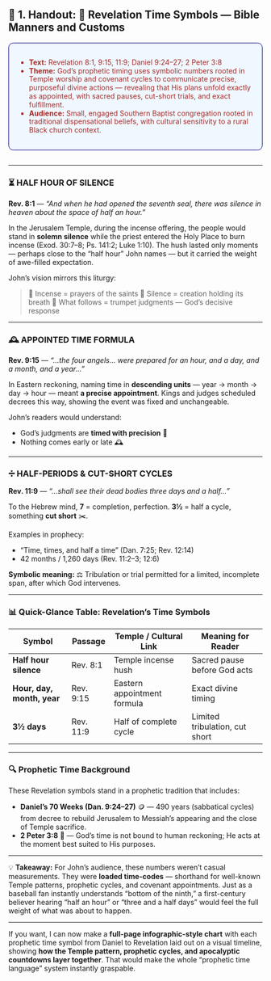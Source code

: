
## 🔹 1. Handout: 📜 **Revelation Time Symbols — Bible Manners and Customs**

<section class="overview-box" style="line-height: 1.2; margin: 0; color: brown; background: aliceblue; padding: 1rem; border: navy 1px solid; border-radius: .6rem;">

- **Text:** Revelation 8:1, 9:15, 11:9; Daniel 9:24–27; 2 Peter 3:8
- **Theme:** God’s prophetic timing uses symbolic numbers rooted in Temple worship and covenant cycles to communicate precise, purposeful divine actions — revealing that His plans unfold exactly as appointed, with sacred pauses, cut-short trials, and exact fulfillment.
- **Audience:** Small, engaged Southern Baptist congregation rooted in traditional dispensational beliefs, with cultural sensitivity to a rural Black church context.

</section>


## 

---

### **⏳ HALF HOUR OF SILENCE**

**Rev. 8:1** — *“And when he had opened the seventh seal, there was silence in heaven about the space of half an hour.”*

In the Jerusalem Temple, during the incense offering, the people would stand in **solemn silence** while the priest entered the Holy Place to burn incense (Exod. 30:7–8; Ps. 141:2; Luke 1:10). The hush lasted only moments — perhaps close to the “half hour” John names — but it carried the weight of awe-filled expectation.

John’s vision mirrors this liturgy:

> 🌿 Incense = prayers of the saints
> 🤫 Silence = creation holding its breath
> 🎺 What follows = trumpet judgments — God’s decisive response

---

### **🕰️ APPOINTED TIME FORMULA**

**Rev. 9:15** — *“…the four angels… were prepared for an hour, and a day, and a month, and a year…”*

In Eastern reckoning, naming time in **descending units** — year → month → day → hour — meant **a precise appointment**. Kings and judges scheduled decrees this way, showing the event was fixed and unchangeable.

John’s readers would understand:

* God’s judgments are **timed with precision** 📅
* Nothing comes early or late 🕰️

---

### **➗ HALF-PERIODS & CUT-SHORT CYCLES**

**Rev. 11:9** — *“…shall see their dead bodies three days and a half…”*

To the Hebrew mind, **7** = completion, perfection.
**3½** = half a cycle, something **cut short** ✂️.

Examples in prophecy:

* “Time, times, and half a time” (Dan. 7:25; Rev. 12:14)
* 42 months / 1,260 days (Rev. 11:2–3; 12:6)

**Symbolic meaning:**
⚖️ Tribulation or trial permitted for a limited, incomplete span, after which God intervenes.

---

### **📊 Quick-Glance Table: Revelation’s Time Symbols**

| Symbol                     | Passage   | Temple / Cultural Link      | Meaning for Reader             |
| -------------------------- | --------- | --------------------------- | ------------------------------ |
| **Half hour silence**      | Rev. 8:1  | Temple incense hush         | Sacred pause before God acts   |
| **Hour, day, month, year** | Rev. 9:15 | Eastern appointment formula | Exact divine timing            |
| **3½ days**                | Rev. 11:9 | Half of complete cycle      | Limited tribulation, cut short |

---

### **🔍 Prophetic Time Background**

These Revelation symbols stand in a prophetic tradition that includes:

* **Daniel’s 70 Weeks (Dan. 9:24–27)** 🪙 — 490 years (sabbatical cycles) from decree to rebuild Jerusalem to Messiah’s appearing and the close of Temple sacrifice.
* **2 Peter 3:8** 🌌 — God’s time is not bound to human reckoning; He acts at the moment best suited to His purposes.

---

💡 **Takeaway:**
For John’s audience, these numbers weren’t casual measurements. They were **loaded time-codes** — shorthand for well-known Temple patterns, prophetic cycles, and covenant appointments. Just as a baseball fan instantly understands “bottom of the ninth,” a first-century believer hearing “half an hour” or “three and a half days” would feel the full weight of what was about to happen.

---

If you want, I can now make a **full-page infographic-style chart** with each prophetic time symbol from Daniel to Revelation laid out on a visual timeline, showing **how the Temple pattern, prophetic cycles, and apocalyptic countdowns layer together**.
That would make the whole “prophetic time language” system instantly graspable.
